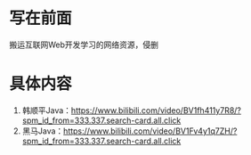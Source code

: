 # 写在前面

搬运互联网Web开发学习的网络资源，侵删

# 具体内容

1. 韩顺平Java：https://www.bilibili.com/video/BV1fh411y7R8/?spm_id_from=333.337.search-card.all.click
2. 黑马Java：https://www.bilibili.com/video/BV1Fv4y1q7ZH/?spm_id_from=333.337.search-card.all.click
